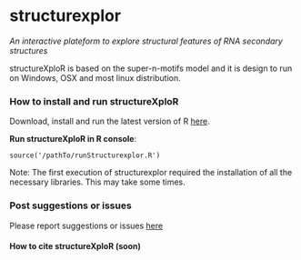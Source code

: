 # structurexplor #

*An interactive plateform to explore structural features of RNA secondary structures*

structureXploR is based on the super-n-motifs model and it is design to run on Windows, OSX and most linux distribution.


### How to install and run structureXploR ###

Download, install and run the latest version of R [here](https://cloud.r-project.org/).

**Run structureXploR in R console**:

`source('/pathTo/runStructurexplor.R')`

Note: The first execution of structurexplor required the installation of all the necessary libraries. This may take some times.

### Post suggestions or issues
Please report suggestions or issues [here](https://github.com/jpsglouzon/structurexplor/issues)

#### How to cite structureXploR (soon)
